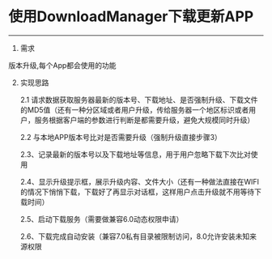 # 使用DownloadManager下载更新APP
---
1. 需求

版本升级,每个App都会使用的功能

2. 实现思路

    2.1 请求数据获取服务器最新的版本号、下载地址、是否强制升级、下载文件的MD5值（还有一种分区域或者用户升级，传给服务器一个地区标识或者用户，服务根据客户端的参数进行判断是都需要升级，避免大规模同时升级）

    2.2 与本地APP版本号比对是否需要升级（强制升级直接步骤3）

    2.3、记录最新的版本号以及下载地址等信息，用于用户忽略下载下次比对使用

    2.4、显示升级提示框，展示升级内容、文件大小（还有一种做法直接在WIFI的情况下悄悄下载，下载好了再显示对话框，这样用户点击升级就不用等待下载时间）

    2.5、启动下载服务（需要做兼容6.0动态权限申请）

    2.6、下载完成自动安装（兼容7.0私有目录被限制访问，8.0允许安装未知来源权限


